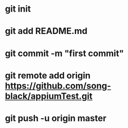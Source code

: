 # git init
# git add README.md
# git commit -m "first commit"
# git remote add origin https://github.com/song-black/appiumTest.git
# git push -u origin master

